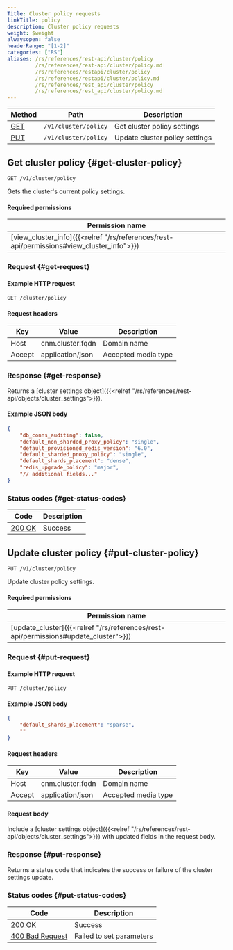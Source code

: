 ```yaml
---
Title: Cluster policy requests
linkTitle: policy
description: Cluster policy requests
weight: $weight
alwaysopen: false
headerRange: "[1-2]"
categories: ["RS"]
aliases: /rs/references/rest-api/cluster/policy
         /rs/references/rest-api/cluster/policy.md
         /rs/references/restapi/cluster/policy
         /rs/references/restapi/cluster/policy.md
         /rs/references/rest_api/cluster/policy
         /rs/references/rest_api/cluster/policy.md
---
```


| Method | Path | Description |
|--------|------|-------------|
| [GET](#get-cluster-policy) | `/v1/cluster/policy` | Get cluster policy settings |
| [PUT](#put-cluster-policy) | `/v1/cluster/policy` | Update cluster policy settings |

## Get cluster policy {#get-cluster-policy}

	GET /v1/cluster/policy

Gets the cluster's current policy settings.

#### Required permissions

| Permission name |
|-----------------|
| [view_cluster_info]({{<relref "/rs/references/rest-api/permissions#view_cluster_info">}}) |

### Request {#get-request} 

#### Example HTTP request

	GET /cluster/policy 


#### Request headers

| Key | Value | Description |
|-----|-------|-------------|
| Host | cnm.cluster.fqdn | Domain name |
| Accept | application/json | Accepted media type |

### Response {#get-response} 

Returns a [cluster settings object]({{<relref "/rs/references/rest-api/objects/cluster_settings">}}).

#### Example JSON body

```json
{
    "db_conns_auditing": false,
    "default_non_sharded_proxy_policy": "single",
    "default_provisioned_redis_version": "6.0",
    "default_sharded_proxy_policy": "single",
    "default_shards_placement": "dense",
    "redis_upgrade_policy": "major",
    "// additional fields..."
}
```

### Status codes {#get-status-codes} 

| Code | Description |
|------|-------------|
| [200 OK](https://www.rfc-editor.org/rfc/rfc9110.html#name-200-ok) | Success |

## Update cluster policy {#put-cluster-policy}

	PUT /v1/cluster/policy

Update cluster policy settings.

#### Required permissions

| Permission name |
|-----------------|
| [update_cluster]({{<relref "/rs/references/rest-api/permissions#update_cluster">}}) |

### Request {#put-request} 

#### Example HTTP request

	PUT /cluster/policy

#### Example JSON body

```json
{
    "default_shards_placement": "sparse",
    ""
}
```

#### Request headers

| Key | Value | Description |
|-----|-------|-------------|
| Host | cnm.cluster.fqdn | Domain name |
| Accept | application/json | Accepted media type |

#### Request body

Include a [cluster settings object]({{<relref "/rs/references/rest-api/objects/cluster_settings">}}) with updated fields in the request body.

### Response {#put-response} 

Returns a status code that indicates the success or failure of the cluster settings update.

### Status codes {#put-status-codes} 

| Code | Description |
|------|-------------|
| [200 OK](https://www.rfc-editor.org/rfc/rfc9110.html#name-200-ok) | Success |
| [400 Bad Request](https://www.rfc-editor.org/rfc/rfc9110.html#name-400-bad-request) | Failed to set parameters |
